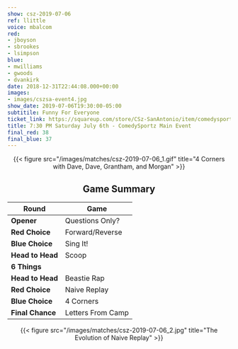 ```yaml
---
show: csz-2019-07-06
ref: llittle
voice: mbalcom
red:
- jboyson
- sbrookes
- lsimpson
blue:
- mwilliams
- gwoods
- dvankirk
date: 2018-12-31T22:44:08.000+00:00
images:
- images/cszsa-event4.jpg
show_date: 2019-07-06T19:30:00-05:00
subtitile: Funny For Everyone
ticket_link: https://squareup.com/store/CSz-SanAntonio/item/comedysportz-saturday-july
title: 7:30 PM Saturday July 6th - ComedySportz Main Event
final_red: 38
final_blue: 37
---
```


<center>

{{< figure src="/images/matches/csz-2019-07-06_1.gif" title="4 Corners with Dave, Dave, Grantham, and Morgan" >}}

## Game Summary

| **Round** | **Game** |
|--------------|------|
| **Opener**       |Questions Only?|
| **Red Choice**   |Forward/Reverse|
| **Blue Choice**  |Sing It!|
| **Head to Head** |Scoop|
| **6 Things**     |      |
| **Head to Head** |Beastie Rap|
| **Red Choice**   |Naive Replay|
| **Blue Choice**  |4 Corners|
| **Final Chance** |Letters From Camp|

{{< figure src="/images/matches/csz-2019-07-06_2.jpg" title="The Evolution of Naive Replay" >}}

</center>
